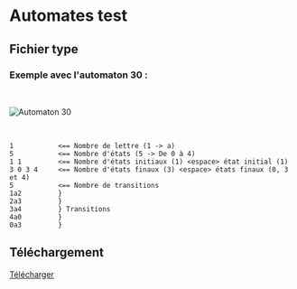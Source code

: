 # Automates test

## Fichier type

### Exemple avec l'automaton 30 : 
<br>

![Automaton 30](https://media.discordapp.net/attachments/417731712135725066/836239444183875635/unknown.png)

<br>

```
1			<== Nombre de lettre (1 -> a)
5			<== Nombre d'états (5 -> De 0 à 4)
1 1			<== Nombre d'états initiaux (1) <espace> état initial (1)
3 0 3 4		<== Nombre d'états finaux (3) <espace> états finaux (0, 3 et 4)
5			<== Nombre de transitions
1a2			}
2a3			}
3a4			} Transitions
4a0			}
0a3			}
```

## Téléchargement

[Télécharger](https://github.com/nicolasmf/Test-Automata/archive/refs/heads/master.zip)